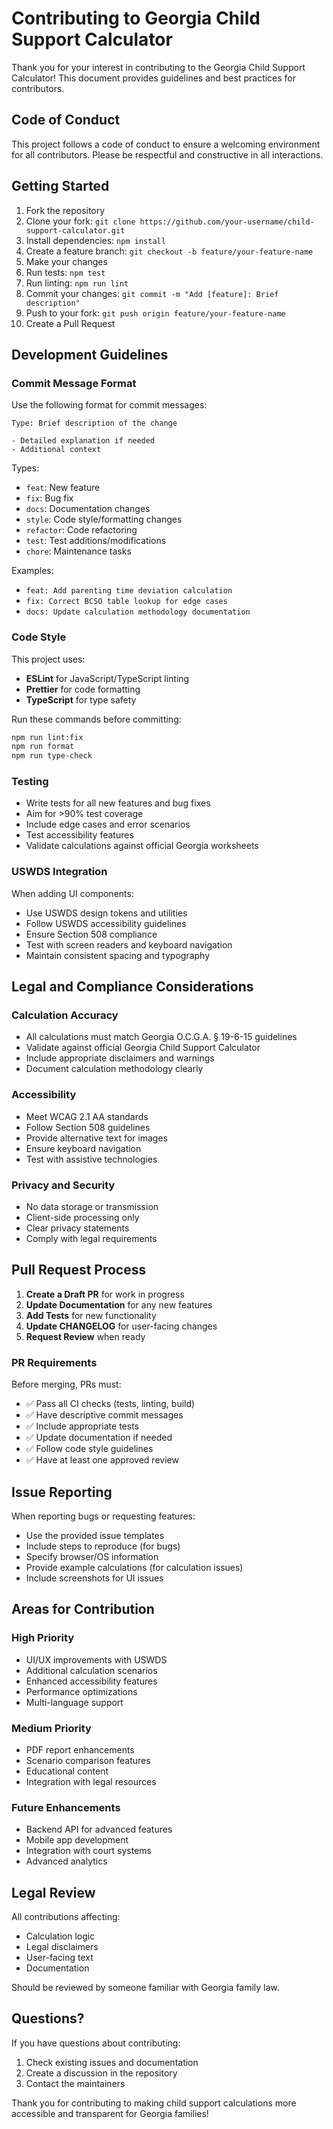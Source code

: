 # Contributing to Georgia Child Support Calculator

Thank you for your interest in contributing to the Georgia Child Support Calculator! This document provides guidelines and best practices for contributors.

## Code of Conduct

This project follows a code of conduct to ensure a welcoming environment for all contributors. Please be respectful and constructive in all interactions.

## Getting Started

1. Fork the repository
2. Clone your fork: `git clone https://github.com/your-username/child-support-calculator.git`
3. Install dependencies: `npm install`
4. Create a feature branch: `git checkout -b feature/your-feature-name`
5. Make your changes
6. Run tests: `npm test`
7. Run linting: `npm run lint`
8. Commit your changes: `git commit -m "Add [feature]: Brief description"`
9. Push to your fork: `git push origin feature/your-feature-name`
10. Create a Pull Request

## Development Guidelines

### Commit Message Format

Use the following format for commit messages:

```
Type: Brief description of the change

- Detailed explanation if needed
- Additional context
```

Types:

- `feat`: New feature
- `fix`: Bug fix
- `docs`: Documentation changes
- `style`: Code style/formatting changes
- `refactor`: Code refactoring
- `test`: Test additions/modifications
- `chore`: Maintenance tasks

Examples:

- `feat: Add parenting time deviation calculation`
- `fix: Correct BCSO table lookup for edge cases`
- `docs: Update calculation methodology documentation`

### Code Style

This project uses:

- **ESLint** for JavaScript/TypeScript linting
- **Prettier** for code formatting
- **TypeScript** for type safety

Run these commands before committing:

```bash
npm run lint:fix
npm run format
npm run type-check
```

### Testing

- Write tests for all new features and bug fixes
- Aim for >90% test coverage
- Include edge cases and error scenarios
- Test accessibility features
- Validate calculations against official Georgia worksheets

### USWDS Integration

When adding UI components:

- Use USWDS design tokens and utilities
- Follow USWDS accessibility guidelines
- Ensure Section 508 compliance
- Test with screen readers and keyboard navigation
- Maintain consistent spacing and typography

## Legal and Compliance Considerations

### Calculation Accuracy

- All calculations must match Georgia O.C.G.A. § 19-6-15 guidelines
- Validate against official Georgia Child Support Calculator
- Include appropriate disclaimers and warnings
- Document calculation methodology clearly

### Accessibility

- Meet WCAG 2.1 AA standards
- Follow Section 508 guidelines
- Provide alternative text for images
- Ensure keyboard navigation
- Test with assistive technologies

### Privacy and Security

- No data storage or transmission
- Client-side processing only
- Clear privacy statements
- Comply with legal requirements

## Pull Request Process

1. **Create a Draft PR** for work in progress
2. **Update Documentation** for any new features
3. **Add Tests** for new functionality
4. **Update CHANGELOG** for user-facing changes
5. **Request Review** when ready

### PR Requirements

Before merging, PRs must:

- ✅ Pass all CI checks (tests, linting, build)
- ✅ Have descriptive commit messages
- ✅ Include appropriate tests
- ✅ Update documentation if needed
- ✅ Follow code style guidelines
- ✅ Have at least one approved review

## Issue Reporting

When reporting bugs or requesting features:

- Use the provided issue templates
- Include steps to reproduce (for bugs)
- Specify browser/OS information
- Provide example calculations (for calculation issues)
- Include screenshots for UI issues

## Areas for Contribution

### High Priority

- UI/UX improvements with USWDS
- Additional calculation scenarios
- Enhanced accessibility features
- Performance optimizations
- Multi-language support

### Medium Priority

- PDF report enhancements
- Scenario comparison features
- Educational content
- Integration with legal resources

### Future Enhancements

- Backend API for advanced features
- Mobile app development
- Integration with court systems
- Advanced analytics

## Legal Review

All contributions affecting:

- Calculation logic
- Legal disclaimers
- User-facing text
- Documentation

Should be reviewed by someone familiar with Georgia family law.

## Questions?

If you have questions about contributing:

1. Check existing issues and documentation
2. Create a discussion in the repository
3. Contact the maintainers

Thank you for contributing to making child support calculations more accessible and transparent for Georgia families!
